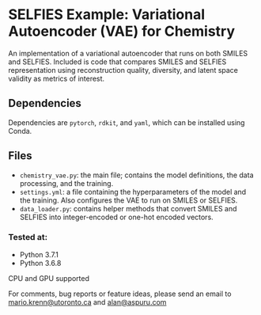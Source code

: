 # SELFIES Example: Variational Autoencoder (VAE) for Chemistry

An implementation of a variational autoencoder that runs on both SMILES and 
SELFIES. Included is code that compares SMILES and SELFIES representation
using reconstruction quality, diversity, and latent space validity as metrics
of interest. 
 
## Dependencies 
Dependencies are ``pytorch``, ``rdkit``, and ``yaml``, which can be installed 
using Conda. 
      
## Files 

 * ``chemistry_vae.py``: the main file; contains the model definitions, 
    the data processing, and the training.
 * ``settings.yml``: a file containing the hyperparameters of the 
    model and the training. Also configures the VAE to run on SMILES 
    or SELFIES. 
 * ``data_loader.py``: contains helper methods that convert SMILES and SELFIES
    into integer-encoded or one-hot encoded vectors. 
    
### Tested at:
- Python 3.7.1
- Python 3.6.8 
              
CPU and GPU supported

For comments, bug reports or feature ideas, please send an email to
mario.krenn@utoronto.ca and alan@aspuru.com 
 
